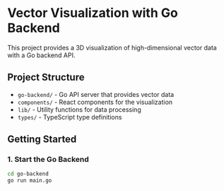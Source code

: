 # Vector Visualization with Go Backend

This project provides a 3D visualization of high-dimensional vector data with a Go backend API.

## Project Structure

- `go-backend/` - Go API server that provides vector data
- `components/` - React components for the visualization
- `lib/` - Utility functions for data processing
- `types/` - TypeScript type definitions

## Getting Started

### 1. Start the Go Backend

```bash
cd go-backend
go run main.go

